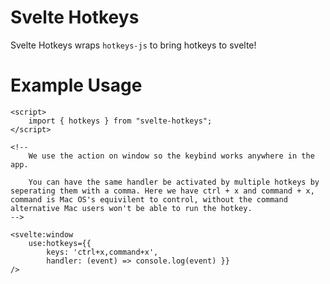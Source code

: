 # Svelte Hotkeys
Svelte Hotkeys wraps `hotkeys-js` to bring hotkeys to svelte!

# Example Usage

```svelte
<script>
    import { hotkeys } from "svelte-hotkeys";
</script>

<!--
    We use the action on window so the keybind works anywhere in the app.

    You can have the same handler be activated by multiple hotkeys by seperating them with a comma. Here we have ctrl + x and command + x, command is Mac OS's equivilent to control, without the command alternative Mac users won't be able to run the hotkey.
-->

<svelte:window
    use:hotkeys={{
        keys: 'ctrl+x,command+x', 
        handler: (event) => console.log(event) }} 
/>
```

<!--

Commented out due to it not working properly

If you wanna make hotkeys specific to a specific element, as in, if a `div` is in focus and user hits the key combo, the handler should be triggered. This can be done by applying this action on a focusable div

```svelte
<div
    tabindex={0}
    use:hotkeys={{
        keys: 'ctrl+x', 
        handler: (event) => console.log(event) 
    }}
/>
```
-- >